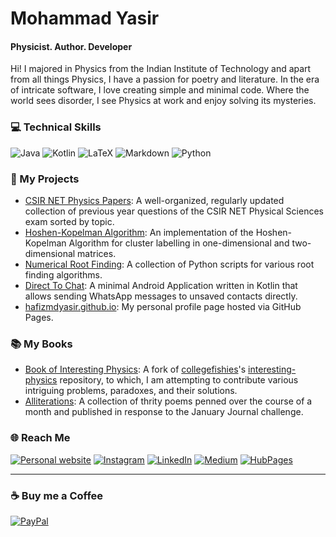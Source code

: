 # Mohammad Yasir
#### Physicist. Author. Developer
Hi! I majored in Physics from the Indian Institute of Technology and apart from all things Physics, I have a passion for poetry and literature. In the era of intricate software, I love creating simple and minimal code. Where the world sees disorder, I see Physics at work and enjoy solving its mysteries.

### 💻 Technical Skills
![Java](https://img.shields.io/badge/java-%23ED8B00.svg?style=for-the-badge&logo=java&logoColor=white) ![Kotlin](https://img.shields.io/badge/kotlin-%230095D5.svg?style=for-the-badge&logo=kotlin&logoColor=white) ![LaTeX](https://img.shields.io/badge/latex-%23008080.svg?style=for-the-badge&logo=latex&logoColor=white) ![Markdown](https://img.shields.io/badge/markdown-%23000000.svg?style=for-the-badge&logo=markdown&logoColor=white) ![Python](https://img.shields.io/badge/python-3670A0?style=for-the-badge&logo=python&logoColor=ffdd54)

### 🌱 My Projects
* [CSIR NET Physics Papers](https://github.com/hafizmdyasir/CSIR-NET-Physics): A well-organized, regularly updated collection of previous year questions of the CSIR NET Physical Sciences exam sorted by topic.
* [Hoshen-Kopelman Algorithm](https://github.com/hafizmdyasir/Hoshen-Kopelman-Algorithm): An implementation of the Hoshen-Kopelman Algorithm for cluster labelling in one-dimensional and two-dimensional matrices.
* [Numerical Root Finding](https://github.com/hafizmdyasir/root-finding-methods): A collection of Python scripts for various root finding algorithms.
* [Direct To Chat](https://github.com/hafizmdyasir/Direct-To-Chat): A minimal Android Application written in Kotlin that allows sending WhatsApp messages to unsaved contacts directly.
* [hafizmdyasir.github.io](https://hafizmdyasir.github.io): My personal profile page hosted via GitHub Pages.

### 📚 My Books
* [Book of Interesting Physics](https://github.com/hafizmdyasir/interesting-physics): A fork of [collegefishies](https://github.com/collegefishies/)'s [interesting-physics](https://github.com/collegefishies/interesting-physics) repository, to which, I am attempting to contribute various intriguing problems, paradoxes, and their solutions. 
* [Alliterations](https://www.amazon.com/gp/product/B0B3YBNMWW/ref=dbs_a_def_rwt_bibl_vppi_i0): A collection of thrity poems penned over the course of a month and published in response to the January Journal challenge.

### 🌐 Reach Me
[![Personal website](https://img.shields.io/badge/my-website-blue)](https://hafizmdyasir.github.io) [![Instagram](https://img.shields.io/badge/Instagram-%23E4405F.svg?logo=Instagram&logoColor=white)](https://instagram.com/_onomato) [![LinkedIn](https://img.shields.io/badge/LinkedIn-%230077B5.svg?logo=linkedin&logoColor=white)](https://linkedin.com/in/hafizmdyasir) [![Medium](https://img.shields.io/badge/Medium-12100E?logo=medium&logoColor=white)](https://mohammad-yasir.medium.com) [![HubPages](https://img.shields.io/badge/HP-HubPages-orange.svg)](https://hubpages.com/@mdyasir) 

---

### ☕ Buy me a Coffee
[![PayPal](https://img.shields.io/badge/PayPal-00457C?style=for-the-badge&logo=paypal&logoColor=white)](https://paypal.me/hafizmdyasir) 

  
<!-- Proudly created with GPRM ( https://gprm.itsvg.in ) -->
